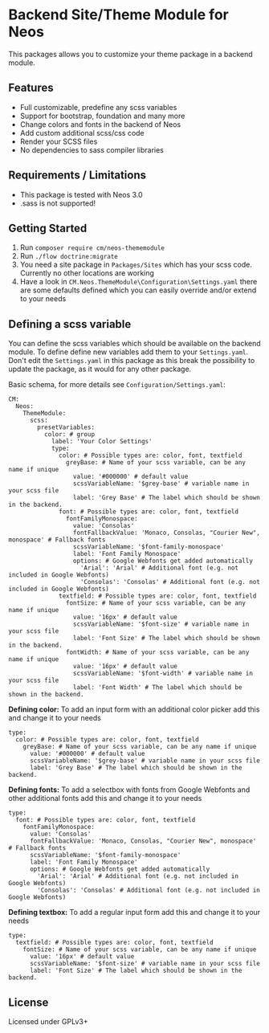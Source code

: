 Backend Site/Theme Module for Neos
==================================

This packages allows you to customize your theme package in a backend module.
 
	
Features
--------

* Full customizable, predefine any scss variables
* Support for bootstrap, foundation and many more  
* Change colors and fonts in the backend of Neos
* Add custom additional scss/css code
* Render your SCSS files
* No dependencies to sass compiler libraries


Requirements / Limitations
--------------------------

* This package is tested with Neos 3.0
* .sass is not supported!


Getting Started
---------------

1) Run `composer require cm/neos-thememodule`
2) Run `./flow doctrine:migrate`
3) You need a site package in `Packages/Sites` which has your scss code. Currently no other locations are working
4) Have a look in `CM.Neos.ThemeModule\Configuration\Settings.yaml` there are some defaults defined which you can easily override and/or extend to your needs


Defining a scss variable
------------------------

You can define the scss variables which should be available on the backend module.
To define define new variables add them to your `Settings.yaml`. Don't edit the `Settings.yaml` in this package as this
break the possibility to update the package, as it would for any other package.

Basic schema, for more details see `Configuration/Settings.yaml`:
```
CM:
  Neos:
    ThemeModule:
      scss:
        presetVariables:
          color: # group
            label: 'Your Color Settings'
            type:
              color: # Possible types are: color, font, textfield
                greyBase: # Name of your scss variable, can be any name if unique
                  value: '#000000' # default value
                  scssVariableName: '$grey-base' # variable name in your scss file                  
                  label: 'Grey Base' # The label which should be shown in the backend.
              font: # Possible types are: color, font, textfield
                fontFamilyMonospace:
                  value: 'Consolas'
                  fontFallbackValue: 'Monaco, Consolas, "Courier New", monospace' # Fallback fonts
                  scssVariableName: '$font-family-monospace'      
                  label: 'Font Family Monospace'
                  options: # Google Webfonts get added automatically
                    'Arial': 'Arial' # Additional font (e.g. not included in Google Webfonts)
                    'Consolas': 'Consolas' # Additional font (e.g. not included in Google Webfonts)
              textfield: # Possible types are: color, font, textfield
                fontSize: # Name of your scss variable, can be any name if unique
                  value: '16px' # default value
                  scssVariableName: '$font-size' # variable name in your scss file                  
                  label: 'Font Size' # The label which should be shown in the backend.
                fontWidth: # Name of your scss variable, can be any name if unique
                  value: '16px' # default value
                  scssVariableName: '$font-width' # variable name in your scss file                  
                  label: 'Font Width' # The label which should be shown in the backend.                                                         
```

**Defining color:**
To add an input form with an additional color picker add this and change it to your needs

```
type:
  color: # Possible types are: color, font, textfield
    greyBase: # Name of your scss variable, can be any name if unique
      value: '#000000' # default value
      scssVariableName: '$grey-base' # variable name in your scss file                  
      label: 'Grey Base' # The label which should be shown in the backend.
```


**Defining fonts:**
To add a selectbox with fonts from Google Webfonts and other additional fonts add this and change it to your needs

```
type:
  font: # Possible types are: color, font, textfield
    fontFamilyMonospace:
      value: 'Consolas'
      fontFallbackValue: 'Monaco, Consolas, "Courier New", monospace' # Fallback fonts
      scssVariableName: '$font-family-monospace'      
      label: 'Font Family Monospace'
      options: # Google Webfonts get added automatically
        'Arial': 'Arial' # Additional font (e.g. not included in Google Webfonts)
        'Consolas': 'Consolas' # Additional font (e.g. not included in Google Webfonts)
```

**Defining textbox:**
To add a regular input form add this and change it to your needs

```
type:
  textfield: # Possible types are: color, font, textfield
    fontSize: # Name of your scss variable, can be any name if unique
      value: '16px' # default value
      scssVariableName: '$font-size' # variable name in your scss file                  
      label: 'Font Size' # The label which should be shown in the backend.
```



License
-------

Licensed under GPLv3+